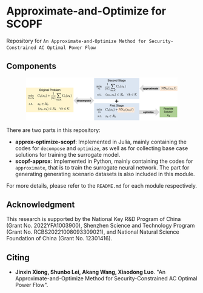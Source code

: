 # Approximate-and-Optimize for SCOPF
Repository for `An Approximate-and-Optimize Method for
Security-Constrained AC Optimal Power Flow`


## Components
<!-- ![Framework for Approximate-and-Optimize Method for SCOPF](framework.png) -->
<p align="center">
  <img src="framework.png" alt="Framework for Approximate-and-Optimize Method for SCOPF" width="400"/>
</p>

There are two parts in this repository:
- **approx-optimize-scopf**: 
    Implemented in Julia, mainly containing the codes for `decompose` and `optimize`, as well as for collecting base case solutions for training the surrogate model.
- **scopf-approx**: Implemented in Python, mainly containing the codes for `approximate`, that is to train the surrogate neural network. The part for generating generating scenario datasets is also included in this module.

For more details, please refer to the `README.md` for each module respectively.


## Acknowledgment
This research is supported by the National Key R&D Program of China (Grant No. 2022YFA1003900), Shenzhen Science and Technology Program (Grant No. RCBS20221008093309021), and National Natural Science Foundation of China (Grant No. 12301416).

## Citing
- **Jinxin Xiong, Shunbo Lei, Akang Wang, Xiaodong Luo**. "An Approximate-and-Optimize Method for Security-Constrained AC Optimal Power Flow".
